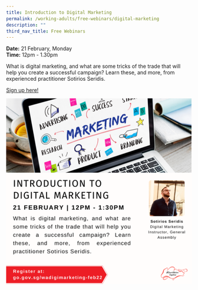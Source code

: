 ```yaml
---
title: Introduction to Digital Marketing
permalink: /working-adults/free-webinars/digital-marketing
description: ""
third_nav_title: Free Webinars
---
```

**Date:** 21 February, Monday
<br> **Time:** 12pm - 1.30pm

What is digital marketing, and what are some tricks
of the trade that will help you create a successful
campaign? Learn these, and more, from experienced
practitioner Sotirios Seridis. 

[Sign up here! ](https://go.gov.sg/wadigimarketing-feb22)

![Alt text for image on Isomer site](/images/21-feb-wa.png)